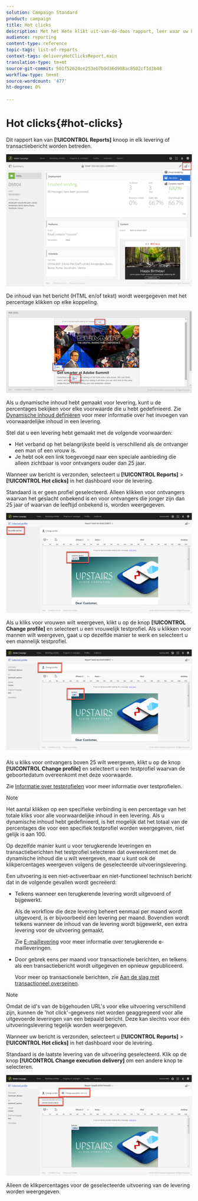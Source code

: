```yaml
---
solution: Campaign Standard
product: campaign
title: Hot clicks
description: Met het Hete klikt uit-van-de-doos rapport, leer waar uw klant op uw levering klikte.
audience: reporting
content-type: reference
topic-tags: list-of-reports
context-tags: deliveryHotClicksReport,main
translation-type: tm+mt
source-git-commit: 501f52624ce253eb7b0d36d908ac8502cf1d3b48
workflow-type: tm+mt
source-wordcount: '477'
ht-degree: 0%

---
```



# Hot clicks{#hot-clicks}

Dit rapport kan van **[!UICONTROL Reports]** knoop in elk levering of transactiebericht worden betreden.

![](assets/delivery_reports_hot-clicks_4.png)

De inhoud van het bericht (HTML en/of tekst) wordt weergegeven met het percentage klikken op elke koppeling.

![](assets/delivery_reports_10.png)

Als u dynamische inhoud hebt gemaakt voor levering, kunt u de percentages bekijken voor elke voorwaarde die u hebt gedefinieerd. Zie [Dynamische inhoud definiëren](../../designing/using/personalization.md#defining-dynamic-content-in-an-email) voor meer informatie over het invoegen van voorwaardelijke inhoud in een levering.

Stel dat u een levering hebt gemaakt met de volgende voorwaarden:

* Het verband op het belangrijkste beeld is verschillend als de ontvanger een man of een vrouw is.
* Je hebt ook een link toegevoegd naar een speciale aanbieding die alleen zichtbaar is voor ontvangers ouder dan 25 jaar.

Wanneer uw bericht is verzonden, selecteert u **[!UICONTROL Reports]** > **[!UICONTROL Hot clicks]** in het dashboard voor de levering.

Standaard is er geen profiel geselecteerd. Alleen klikken voor ontvangers waarvan het geslacht onbekend is en voor ontvangers die jonger zijn dan 25 jaar of waarvan de leeftijd onbekend is, worden weergegeven.

![](assets/delivery_reports_hot-clicks_1.png)

Als u kliks voor vrouwen wilt weergeven, klikt u op de knop **[!UICONTROL Change profile]** en selecteert u een vrouwelijk testprofiel. Als u klikken voor mannen wilt weergeven, gaat u op dezelfde manier te werk en selecteert u een mannelijk testprofiel.

![](assets/delivery_reports_hot-clicks_2.png)

Als u kliks voor ontvangers boven 25 wilt weergeven, klikt u op de knop **[!UICONTROL Change profile]** en selecteert u een testprofiel waarvan de geboortedatum overeenkomt met deze voorwaarde.

Zie [Informatie over testprofielen](../../audiences/using/managing-test-profiles.md) voor meer informatie over testprofielen.

>[!NOTE]
>
>Het aantal klikken op een specifieke verbinding is een percentage van het totale kliks voor alle voorwaardelijke inhoud in een levering. Als u dynamische inhoud hebt gedefinieerd, is het mogelijk dat het totaal van de percentages die voor een specifiek testprofiel worden weergegeven, niet gelijk is aan 100.

Op dezelfde manier kunt u voor terugkerende leveringen en transactieberichten het testprofiel selecteren dat overeenkomt met de dynamische inhoud die u wilt weergeven, maar u kunt ook de klikpercentages weergeven volgens de geselecteerde uitvoeringslevering.

Een uitvoering is een niet-activeerbaar en niet-functioneel technisch bericht dat in de volgende gevallen wordt gecreëerd:

* Telkens wanneer een terugkerende levering wordt uitgevoerd of bijgewerkt.

   Als de workflow die deze levering beheert eenmaal per maand wordt uitgevoerd, is er bijvoorbeeld één levering per maand. Bovendien wordt telkens wanneer de inhoud van de levering wordt bijgewerkt, een extra levering voor de uitvoering gemaakt.

   Zie [E-maillevering](../../automating/using/email-delivery.md) voor meer informatie over terugkerende e-mailleveringen.

* Door gebrek eens per maand voor transactionele berichten, en telkens als een transactiebericht wordt uitgegeven en opnieuw gepubliceerd.

   Voor meer op transactionele berichten, zie [Aan de slag met transactioneel overseinen](../../channels/using/getting-started-with-transactional-msg.md).

>[!NOTE]
>
>Omdat de id&#39;s van de bijgehouden URL&#39;s voor elke uitvoering verschillend zijn, kunnen de &#39;hot click&#39;-gegevens niet worden geaggregeerd voor alle uitgevoerde leveringen van een bepaald bericht. Deze kan slechts voor één uitvoeringslevering tegelijk worden weergegeven.

Wanneer uw bericht is verzonden, selecteert u **[!UICONTROL Reports]** > **[!UICONTROL Hot clicks]** in het dashboard voor de levering.

Standaard is de laatste levering van de uitvoering geselecteerd. Klik op de knop **[!UICONTROL Change execution delivery]** om een andere knop te selecteren.

![](assets/delivery_reports_hot-clicks_3.png)

Alleen de klikpercentages voor de geselecteerde uitvoering van de levering worden weergegeven.

